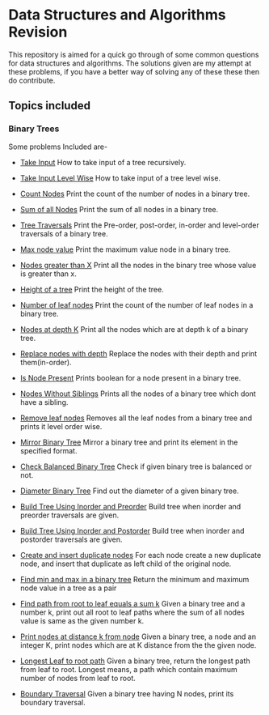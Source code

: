 # Data Structures and Algorithms Revision

This repository is aimed for a quick go through of some common questions for data structures and algorithms. The solutions given are my attempt at these problems, if you have a better way of solving any of these these then do contribute.

## Topics included

### Binary Trees

Some problems Included are-

* [Take Input](./Binary_Trees/BT1_Take_Input.java)
How to take input of a tree recursively.

* [Take Input Level Wise](./Binary_Trees/BT2_Take_Input_Level_Wise.java)
How to take input of a tree level wise.

* [Count Nodes](./Binary_Trees/BT3_Count_Nodes.java)
Print the count of the number of nodes in a binary tree.

* [Sum of all Nodes](./Binary_Trees/BT4_Sum_Of_All_Nodes.java)
Print the sum of all nodes in a binary tree.

* [Tree Traversals](./Binary_Trees/BT5_Tree_Traversals.java)
Print the Pre-order, post-order, in-order and level-order traversals of a binary tree.

* [Max node value](./Binary_Trees/BT6_Maximum_Node_Value.java)
Print the maximum value node in a binary tree.

* [Nodes greater than X](./Binary_Trees/BT7_Nodes_Greater_Than_X.java)
Print all the nodes in the binary tree whose value is greater than x.

* [Height of a tree](./Binary_Trees/BT8_Height_Of_Tree.java)
Print the height of the tree.

* [Number of leaf nodes](./Binary_Trees/BT9_Number_Of_Leaf_Nodes.java)
Print the count of the number of leaf nodes in a binary tree.

* [Nodes at depth K](./Binary_Trees/BT10_Print_Nodes_At_Depth_K.java)
Print all the nodes which are at depth k of a binary tree.

* [Replace nodes with depth](./Binary_Trees/BT11_Replace_Nodes_With_Depth.java)
Replace the nodes with their depth and print them(in-order).

* [Is Node Present](./Binary_Trees/BT12_Is_Node_Present.java)
Prints boolean for a node present in a binary tree.

* [Nodes Without Siblings](./Binary_Trees/BT13_Nodes_Without_Sibling.java)
Prints all the nodes of a binary tree which dont have a sibling.

* [Remove leaf nodes](./Binary_Trees/BT14_Remove_All_Leaf_Nodes.java)
Removes all the leaf nodes from a binary tree and prints it level order wise.

* [Mirror Binary Tree](./Binary_Trees/BT15_Mirror_Binary_Tree.java)
Mirror a binary tree and print its element in the specified format.

* [Check Balanced Binary Tree](./Binary_Trees/BT16_Check_Balanced.java)
Check if given binary tree is balanced or not.

* [Diameter Binary Tree](./Binary_Trees/BT17_Diameter_Binary_Tree.java)
Find out the diameter of a given binary tree.

* [Build Tree Using Inorder and Preorder](./Binary_Trees/BT18_Build_Using_In_Pre.java)
Build tree when inorder and preorder traversals are given.

* [Build Tree Using Inorder and Postorder](./Binary_Trees/BT19_Build_Using_In_Post.java)
Build tree when inorder and postorder traversals are given.

* [Create and insert duplicate nodes](./Binary_Trees/BT20_Create_Insert_Duplicate_Node.java)
 For each node create a new duplicate node, and insert that duplicate as left child of the original node.

* [Find min and max in a binary tree](./Binary_Trees/BT21_Min_Max.java)
 Return the minimum and maximum node value in a tree as a pair

* [Find path from root to leaf equals a sum k](./Binary_Trees/BT22_Path_Sum_Root_To_Leaf.java)
 Given a binary tree and a number k, print out all root to leaf paths where the sum of all nodes value is same as the given number k.

* [Print nodes at distance k from node](./Binary_Trees/BT23_Print_Nodes_At_Distance_K.java)
 Given a binary tree, a node and an integer K, print nodes which are at K distance from the the given node.

* [Longest Leaf to root path](./Binary_Trees/BT24_Longest_Leaf_To_Root_Path.java)
 Given a binary tree, return the longest path from leaf to root. Longest means, a path which contain maximum number of nodes from leaf to root.

* [Boundary Traversal](./Binary_Trees/BT25_Boundary_Traversal.java)
Given a binary tree having N nodes, print its boundary traversal.
